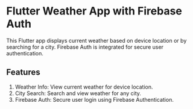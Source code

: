 # Flutter Weather App with Firebase Auth
This Flutter app displays current weather based on device location or by searching for a city. Firebase Auth is integrated for secure user authentication.

## Features
1. Weather Info: View current weather for device location.
2. City Search: Search and view weather for any city.
3. Firebase Auth: Secure user login using Firebase Authentication.
